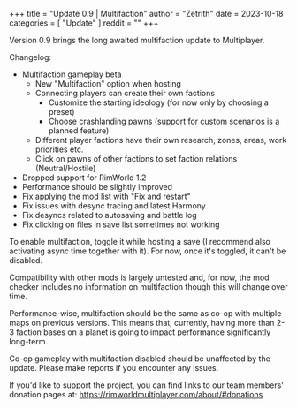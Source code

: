 +++
title = "Update 0.9 | Multifaction"
author = "Zetrith"
date = 2023-10-18
categories = [
	"Update"
]
reddit = ""
+++

Version 0.9 brings the long awaited multifaction update to Multiplayer.

<!--more-->

Changelog:
- Multifaction gameplay beta
  - New "Multifaction" option when hosting
  - Connecting players can create their own factions
    - Customize the starting ideology (for now only by choosing a preset)
	- Choose crashlanding pawns (support for custom scenarios is a planned feature)
  - Different player factions have their own research, zones, areas, work priorities etc.
  - Click on pawns of other factions to set faction relations (Neutral/Hostile)
- Dropped support for RimWorld 1.2
- Performance should be slightly improved
- Fix applying the mod list with "Fix and restart"
- Fix issues with desync tracing and latest Harmony
- Fix desyncs related to autosaving and battle log
- Fix clicking on files in save list sometimes not working

To enable multifaction, toggle it while hosting a save (I recommend also activating async time together with it). For now, once it's toggled, it can't be disabled.

Compatibility with other mods is largely untested and, for now, the mod checker includes no information on multifaction though this will change over time.

Performance-wise, multifaction should be the same as co-op with multiple maps on previous versions. This means that, currently, having more than 2-3 faction bases on a planet is going to impact performance significantly long-term.

Co-op gameplay with multifaction disabled should be unaffected by the update. Please make reports if you encounter any issues.

If you'd like to support the project, you can find links to our team members' donation pages at:
https://rimworldmultiplayer.com/about/#donations

&nbsp;

&nbsp;

&nbsp;

&nbsp;

&nbsp;

&nbsp;

&nbsp;

